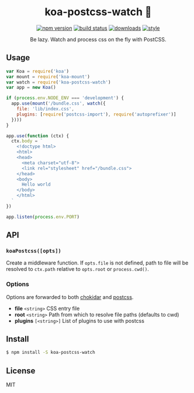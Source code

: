 <div align="center">

# koa-postcss-watch 🏓

[![npm version]([0])]([1]) [![build status]([2])]([3])
[![downloads]([4])]([5])
[![style]([6])]([7])

Be lazy. Watch and process css on the fly with PostCSS.

</div>

## Usage

```javascript
var Koa = require('koa')
var mount = require('koa-mount')
var watch = require('koa-postcss-watch')
var app = new Koa()

if (process.env.NODE_ENV === 'development') {
  app.use(mount('/bundle.css', watch({
    file: 'lib/index.css',
    plugins: [require('postcss-import'), require('autoprefixer')]
  })))
}

app.use(function (ctx) {
  ctx.body = `
    <!doctype html>
    <html>
    <head>
      <meta charset="utf-8">
      <link rel="stylesheet" href="/bundle.css">
    </head>
    <body>
      Hello world
    </body>
    </html>
  `
})

app.listen(process.env.PORT)
```

## API

### `koaPostcss([opts])`

Create a middleware function. If `opts.file` is not defined, path to file will be resolved to `ctx.path` relative to `opts.root` or `process.cwd()`.

### Options

Options are forwarded to both [chokidar](https://github.com/paulmillr/chokidar) and [postcss](https://github.com/postcss/postcss).

- **file** `<string>` CSS entry file
- **root** `<string>` Path from which to resolve file paths (defaults to cwd)
- **plugins** `[<string>]` List of plugins to use with postcss

## Install

```bash
$ npm install -S koa-postcss-watch
```

## License

MIT

[0]: https://img.shields.io/npm/v/koa-postcss-watch.svg?style=flat-square
[1]: https://npmjs.org/package/koa-postcss-watch
[2]: https://img.shields.io/travis/codeandconspire/koa-postcss-watch/master.svg?style=flat-square
[3]: https://travis-ci.org/codeandconspire/koa-postcss-watch
[4]: http://img.shields.io/npm/dm/koa-postcss-watch.svg?style=flat-square
[5]: https://npmjs.org/package/koa-postcss-watch
[6]: https://img.shields.io/badge/code%20style-standard-brightgreen.svg?style=flat-square
[7]: https://standardjs.com
